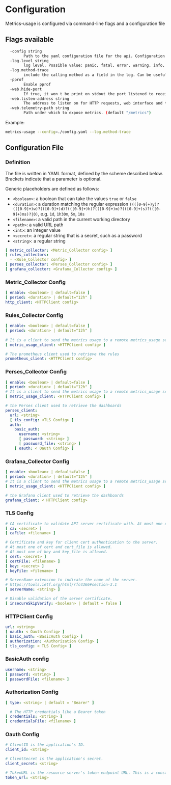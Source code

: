 Configuration
=============

Metrics-usage is configured via command-line flags and a configuration file

## Flags available

```bash
  -config string
        Path to the yaml configuration file for the api. Configuration can be overridden when using the environment variable
  -log.level string
        log level. Possible value: panic, fatal, error, warning, info, debug, trace (default "info")
  -log.method-trace
        include the calling method as a field in the log. Can be useful to see immediately where the log comes from
  -pprof
    	Enable pprof
  -web.hide-port
        If true, it won t be print on stdout the port listened to receive the HTTP request
  -web.listen-address string
        The address to listen on for HTTP requests, web interface and telemetry. (default ":8080")
  -web.telemetry-path string
        Path under which to expose metrics. (default "/metrics")
```

Example:

```bash
metrics-usage --config=./config.yaml --log.method-trace
```

## Configuration File

### Definition

The file is written in YAML format, defined by the scheme described below. Brackets indicate that a parameter is optional.

Generic placeholders are defined as follows:

* `<boolean>`: a boolean that can take the values `true` or `false`
* `<duration>`: a duration matching the regular expression `((([0-9]+)y)?(([0-9]+)w)?(([0-9]+)d)?(([0-9]+)h)?(([0-9]+)m)?(([0-9]+)s)?(([0-9]+)ms)?|0)`, e.g. `1d`, `1h30m`, `5m`, `10s`
* `<filename>`: a valid path in the current working directory
* `<path>`: a valid URL path
* `<int>`: an integer value
* `<secret>`: a regular string that is a secret, such as a password
* `<string>`: a regular string

```yaml
[ metric_collector: <Metric_Collector config> ]
[ rules_collectors: 
  - <Rule_Collector config> ]
[ perses_collector: <Perses_Collector config> ]
[ grafana_collector: <Grafana_Collector config> ]
```

### Metric_Collector Config

```yaml
[ enable: <boolean> | default=false ]
[ period: <duration> | default="12h" ]
http_client: <HTTPClient config>
```

### Rules_Collector Config

```yaml
[ enable: <boolean> | default=false ]
[ period: <duration> | default="12h" ]
  
# It is a client to send the metrics usage to a remote metrics_usage server.
[ metric_usage_client: <HTTPClient config> ]

# The prometheus client used to retrieve the rules
prometheus_client: <HTTPClient config>
```

### Perses_Collector Config

```yaml
[ enable: <boolean> | default=false ]
[ period: <duration> | default="12h" ]
# It is a client to send the metrics usage to a remote metrics_usage server.
[ metric_usage_client: <HTTPClient config> ]

# the Perses client used to retrieve the dashboards
perses_client:
  url: <string>
  [ tls_config: <TLS Config> ]
  auth:
    basic_auth:
      username: <string>
      [ password: <string> ]
      [ password_file: <string> ]
    [ oauth: < Oauth Config> ]
```

### Grafana_Collector Config

```yaml
[ enable: <boolean> | default=false ]
[ period: <duration> | default="12h" ]
# It is a client to send the metrics usage to a remote metrics_usage server.
[ metric_usage_client: <HTTPClient config> ]

# the Grafana client used to retrieve the dashboards
grafana_client: < HTTPClient config>
```

### TLS Config

```yaml
# CA certificate to validate API server certificate with. At most one of ca and ca_file is allowed.
[ ca: <secret> ]
[ caFile: <filename> ]

# Certificate and key for client cert authentication to the server.
# At most one of cert and cert_file is allowed.
# At most one of key and key_file is allowed.
[ cert: <secret> ]
[ certFile: <filename> ]
[ key: <secret> ]
[ keyFile: <filename> ]

# ServerName extension to indicate the name of the server.
# https://tools.ietf.org/html/rfc4366#section-3.1
[ serverName: <string> ]

# Disable validation of the server certificate.
[ insecureSkipVerify: <boolean> | default = false ]
```

### HTTPClient Config

```yaml
url: <string>
[ oauth: < Oauth Config> ]
[ basic_auth: <BasicAuth Config> ]
[ authorization: <Authorization Config> ]
[ tls_config: < TLS Config> ]
```

### BasicAuth config

```yaml
username: <string>
[ password: <string> ]
[ passwordFile: <filename> ]
```

### Authorization Config

```yaml
[ type: <string> | default = "Bearer" ]

  # The HTTP credentials like a Bearer token
[ credentials: <string> ]
[ credentialsFile: <filename> ]
```

### Oauth Config

```yaml
# ClientID is the application's ID.
client_id: <string>

# ClientSecret is the application's secret.
client_secret: <string>

# TokenURL is the resource server's token endpoint URL. This is a constant specific to each server.
token_url: <string>
```
